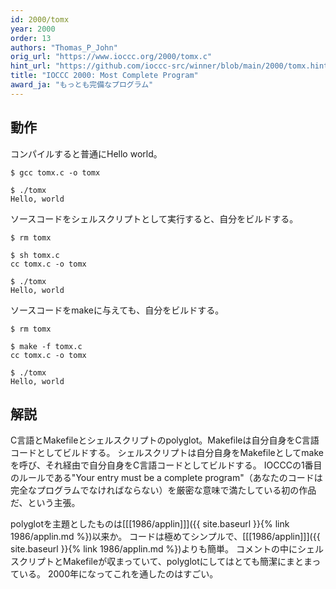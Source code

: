 ```yaml
---
id: 2000/tomx
year: 2000
order: 13
authors: "Thomas_P_John"
orig_url: "https://www.ioccc.org/2000/tomx.c"
hint_url: "https://github.com/ioccc-src/winner/blob/main/2000/tomx.hint"
title: "IOCCC 2000: Most Complete Program"
award_ja: "もっとも完備なプログラム"
---
```


## 動作

コンパイルすると普通にHello world。

```
$ gcc tomx.c -o tomx

$ ./tomx
Hello, world
```

ソースコードをシェルスクリプトとして実行すると、自分をビルドする。

```
$ rm tomx

$ sh tomx.c
cc tomx.c -o tomx

$ ./tomx
Hello, world
```

ソースコードをmakeに与えても、自分をビルドする。

```
$ rm tomx

$ make -f tomx.c
cc tomx.c -o tomx

$ ./tomx
Hello, world
```

## 解説

C言語とMakefileとシェルスクリプトのpolyglot。Makefileは自分自身をC言語コードとしてビルドする。
シェルスクリプトは自分自身をMakefileとしてmakeを呼び、それ経由で自分自身をC言語コードとしてビルドする。
IOCCCの1番目のルールである"Your entry must be a complete program"（あなたのコードは完全なプログラムでなければならない）を厳密な意味で満たしている初の作品だ、という主張。

polyglotを主題としたものは[[[1986/applin]]]({{ site.baseurl }}{% link 1986/applin.md %})以来か。
コードは極めてシンプルで、[[[1986/applin]]]({{ site.baseurl }}{% link 1986/applin.md %})よりも簡単。
コメントの中にシェルスクリプトとMakefileが収まっていて、polyglotにしてはとても簡潔にまとまっている。
2000年になってこれを通したのはすごい。
